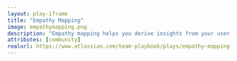 ```yaml
---
layout: play-iframe
title: "Empathy Mapping"
image: empathymapping.png
description: "Empathy mapping helps you derive insights from your user research and foster a greater awareness of, and empathy for, target customers."
attributes: [community]
realurl: https://www.atlassian.com/team-playbook/plays/empathy-mapping
---
```

